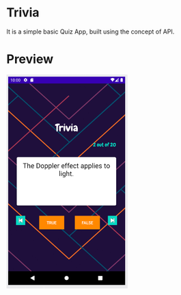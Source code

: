 # Trivia
It is a simple basic Quiz App, built using the concept of API.
# Preview
<img src="sample.png">

